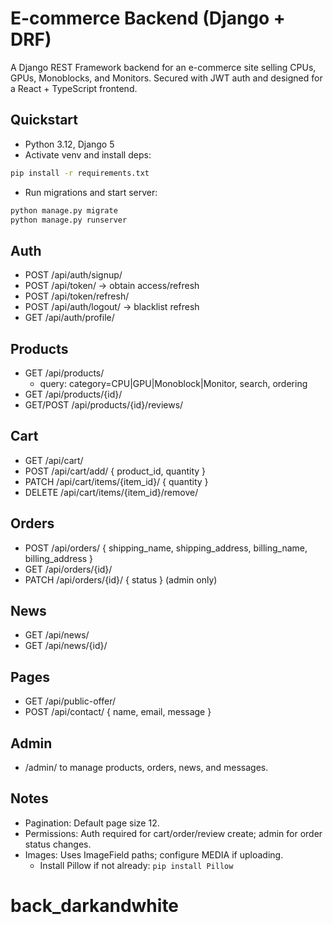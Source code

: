 # E-commerce Backend (Django + DRF)

A Django REST Framework backend for an e-commerce site selling CPUs, GPUs, Monoblocks, and Monitors. Secured with JWT auth and designed for a React + TypeScript frontend.

## Quickstart

- Python 3.12, Django 5
- Activate venv and install deps:

```bash
pip install -r requirements.txt
```

- Run migrations and start server:

```bash
python manage.py migrate
python manage.py runserver
```

## Auth

- POST /api/auth/signup/
- POST /api/token/  -> obtain access/refresh
- POST /api/token/refresh/
- POST /api/auth/logout/ -> blacklist refresh
- GET  /api/auth/profile/

## Products

- GET /api/products/
  - query: category=CPU|GPU|Monoblock|Monitor, search, ordering
- GET /api/products/{id}/
- GET/POST /api/products/{id}/reviews/

## Cart

- GET /api/cart/
- POST /api/cart/add/ { product_id, quantity }
- PATCH /api/cart/items/{item_id}/ { quantity }
- DELETE /api/cart/items/{item_id}/remove/

## Orders

- POST /api/orders/ { shipping_name, shipping_address, billing_name, billing_address }
- GET  /api/orders/{id}/
- PATCH /api/orders/{id}/ { status } (admin only)

## News

- GET /api/news/
- GET /api/news/{id}/

## Pages

- GET /api/public-offer/
- POST /api/contact/ { name, email, message }

## Admin

- /admin/ to manage products, orders, news, and messages.

## Notes

- Pagination: Default page size 12.
- Permissions: Auth required for cart/order/review create; admin for order status changes.
- Images: Uses ImageField paths; configure MEDIA if uploading.
  - Install Pillow if not already: `pip install Pillow`
# back_darkandwhite
